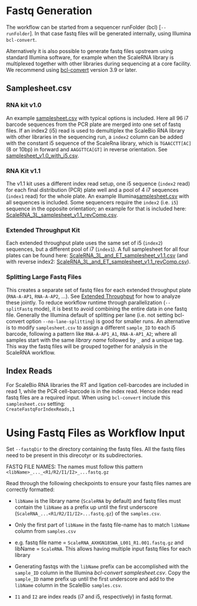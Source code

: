 # Fastq Generation
The workflow can be started from a sequencer runFolder (bcl) [`--runFolder`]. In that case fastq files will be generated internally, using Illumina `bcl-convert`.

Alternatively it is also possible to generate fastq files upstream using standard Illumina software, for example when the ScaleRNA library is multiplexed together with other libraries during sequencing at a core facility. We recommend using [bcl-convert](https://support.illumina.com/sequencing/sequencing_software/bcl-convert.html) version 3.9 or later.

## Samplesheet.csv
### RNA kit v1.0
An example [samplesheet.csv](examples/fastq-generation/samplesheet_v1.0.csv) with typical options is included. Here all 96 i7 barcode sequences from the PCR plate are merged into one set of fastq files. If an index2 (i5) read is used to demultiplex the ScaleBio RNA library with other libraries in the sequencing run, a `index2` column can be added with the constant i5 sequence of the ScaleRna library, which is `TGAACCTT[AC]` (8 or 10bp) in forward and `AAGGTTCA[GT]` in reverse orientation. See [samplesheet_v1.0_with_i5.csv](examples/fastq-generation/samplesheet_v1.0_with_i5.csv).

### RNA Kit v1.1
The v1.1 kit uses a different index read setup, one i5 sequence (`index2` read) for each final distribution (PCR) plate well and a pool of 4 i7 sequences (`index1` read) for the whole plate. An example Illumina[samplesheet.csv](examples/fastq-generation/ScaleRNA_3L_samplesheet_v1.1.csv) with all sequences is included. Some sequencers require the `index2` (i.e. `i5`) sequence in the opposite orientation; an example for that is included here: [ScaleRNA_3L_samplesheet_v1.1_revComp.csv](examples/fastq-generation/ScaleRNA_3L_samplesheet_v1.1_revComp.csv).

### Extended Throughput Kit
Each extended throughput plate uses the same set of i5 (`index2`) sequences, but a different pool of i7 (`index1`). A full samplesheet for all four plates can be found here: [ScaleRNA_3L_and_ET_samplesheet_v1.1.csv](examples/fastq-generation/ScaleRNA_3L_and_ET_samplesheet_v1.1.csv) (and with reverse index2: [ScaleRNA_3L_and_ET_samplesheet_v1.1_revComp.csv](examples/fastq-generation/ScaleRNA_3L_and_ET_samplesheet_v1.1_revComp.csv)).

### Splitting Large Fastq Files
This creates a separate set of fastq files for each extended throughput plate (`RNA-A-AP1`, `RNA-A-AP2`, ...). See [Extended Throughput](extendedThroughput.md) for how to analyze these jointly.
To reduce workflow runtime through parallelization (`--splitFastq` mode), it is best to avoid combining the entire data in one fastq file. Generally the Illumina default of splitting per lane (i.e. not setting bcl-convert option `--no-lane-splitting`) is good for smaller runs. An alternative is to modify `samplesheet.csv` to assign a different `sample_ID` to each i5 barcode, following a pattern like `RNA-A-AP1_A1`, `RNA-A-AP1_A2`; where all samples start with the same _library name_ followed by `_` and a unique tag. This way the fastq files will be grouped together for analysis in the ScaleRNA workflow.

## Index Reads
For ScaleBio RNA libraries the RT and ligation cell-barcodes are included in read 1, while the PCR cell-barcode is in the index read. Hence index read fastq files are a required input. When using `bcl-convert` include this `samplesheet.csv` setting: \
`CreateFastqForIndexReads,1`

# Using Fastq Files as Workflow Input
Set `--fastqDir` to the directory containing the fastq files. All the fastq files need to be present in this direcotyr or its subdirectories. 

FASTQ FILE NAMES: The names must follow this pattern `<libName>_..._<R1/R2/I1/I2>_...fastq.gz`

Read through the following checkpoints to ensure your fastq files names are correctly formatted:

* `libName` is the library name (`ScaleRNA` by default) and fastq files must contain the `libName` as a prefix up until the first underscore (`ScaleRNA_...<R1/R2/I1/I2>...fastq.gz`) of the `samples.csv`.

* Only the first part of `libName` in the fastq file-name has to match `libName` column from `samples.csv`
* e.g. fastq file name = `ScaleRNA_AXHGN18SWA_L001_R1.001.fastq.gz` and libName = `ScaleRNA`. This allows having multiple input fastq files for each library

* Generating fastqs with the `libName` prefix can be accomplished with the `sample_ID` column in the Illumina _bcl-convert_ _samplesheet.csv_. Copy the `sample_ID` name prefix up until the first underscore and add to the `libName` column in the ScaleBio `samples.csv`.

* `I1` and `I2` are index reads (i7 and i5, respectively) in fastq format.
